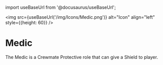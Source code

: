 import useBaseUrl from '@docusaurus/useBaseUrl';

<img src={useBaseUrl('/img/Icons/Medic.png')} alt="Icon" align="left" style={{height: 60}} />
# Medic

The Medic is a Crewmate Protective role that can give a Shield to player.
